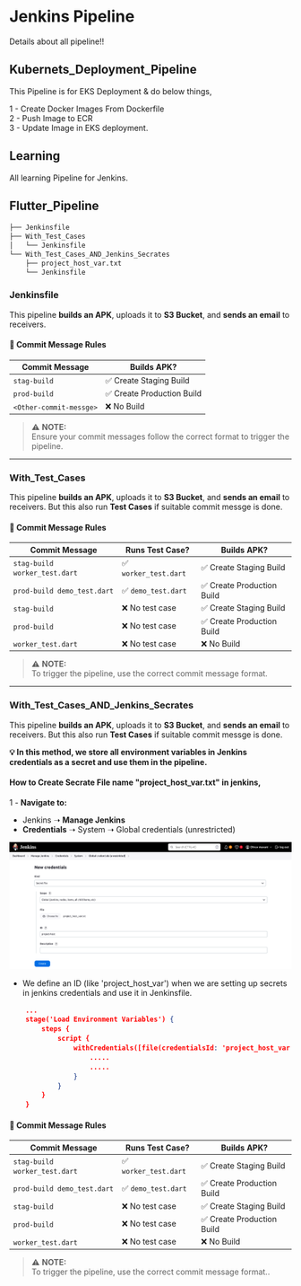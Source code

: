 # Jenkins Pipeline
Details about all pipeline!!

## Kubernets_Deployment_Pipeline
This Pipeline is for EKS Deployment & do below things,  <br/>

1 - Create Docker Images From Dockerfile <br/>
2 - Push Image to ECR <br/>
3 - Update Image in EKS deployment. <br/>

## Learning
All learning Pipeline for Jenkins.

## Flutter_Pipeline
```
├── Jenkinsfile
├── With_Test_Cases
│   └── Jenkinsfile
└── With_Test_Cases_AND_Jenkins_Secrates
    ├── project_host_var.txt
    └── Jenkinsfile
```

### Jenkinsfile
This pipeline **builds an APK**, uploads it to **S3 Bucket**, and **sends an email** to receivers.  

#### 📌 Commit Message Rules  

| Commit Message       | Builds APK?          |
|----------------------|----------------------|
| `stag-build`        | ✅ Create Staging Build    |
| `prod-build`        | ✅ Create Production Build |
| `<Other-commit-messge>`   | ❌  No Build |

> ⚠️ **NOTE:**  
> Ensure your commit messages follow the correct format to trigger the pipeline.

---

### With_Test_Cases
This pipeline **builds an APK**, uploads it to **S3 Bucket**, and **sends an email** to receivers. But this also run **Test Cases** if suitable commit messge is done.

#### 📌 Commit Message Rules  

| Commit Message                  | Runs Test Case?       | Builds APK?          |
|----------------------------------|----------------------|----------------------|
| `stag-build worker_test.dart`   | ✅ `worker_test.dart` | ✅ Create Staging Build    |
| `prod-build demo_test.dart`     | ✅ `demo_test.dart`   | ✅ Create Production Build |
| `stag-build`                    | ❌ No test case      | ✅ Create Staging Build    |
| `prod-build`                    | ❌ No test case      | ✅ Create Production Build |
| `worker_test.dart`              | ❌ No test case      | ❌ No Build        |

> ⚠️ **NOTE:**  
> To trigger the pipeline, use the correct commit message format.  

---

### With_Test_Cases_AND_Jenkins_Secrates
This pipeline **builds an APK**, uploads it to **S3 Bucket**, and **sends an email** to receivers. But this also run **Test Cases** if suitable commit messge is done.

**💡 In this method, we store all environment variables in Jenkins credentials as a secret and use them in the pipeline.**

#### How to Create Secrate File name "project_host_var.txt" in jenkins,

1 -  **Navigate to:**  
   - Jenkins ➝ **Manage Jenkins**  
   - **Credentials** ➝ System ➝ Global credentials (unrestricted)  

![Jenkins Credentials Setup](.images/secrats.png)

- We define an ID (like 'project_host_var') when we are setting up secrets in jenkins credentials and use it in Jenkinsfile.
```json
    ...
    stage('Load Environment Variables') {
        steps {
            script {
                withCredentials([file(credentialsId: 'project_host_var', variable: 'ENV_FILE')]) {
                    .....
                    .....
                }
            }
        }
    }
```

#### 📌 Commit Message Rules  

| Commit Message                  | Runs Test Case?       | Builds APK?          |
|----------------------------------|----------------------|----------------------|
| `stag-build worker_test.dart`   | ✅ `worker_test.dart` | ✅ Create Staging Build    |
| `prod-build demo_test.dart`     | ✅ `demo_test.dart`   | ✅ Create Production Build |
| `stag-build`                    | ❌ No test case      | ✅ Create Staging Build    |
| `prod-build`                    | ❌ No test case      | ✅ Create Production Build |
| `worker_test.dart`              | ❌ No test case      | ❌ No Build        |

> ⚠️ **NOTE:**  
> To trigger the pipeline, use the correct commit message format..





